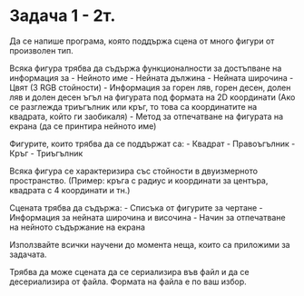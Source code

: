 # Задача 1 - 2т.
Да се напише програма, която поддържа сцена от много фигури от произволен тип.
 
Всяка фигура трябва да съдържа функционалности за достъпване на информация за
	- Нейното име
	- Нейната дължина
	- Нейната широчина
	- Цвят (3 RGB стойности)
	- Информация за горен ляв, горен десен, долен ляв и долен десен ъгъл на фигурата под формата на 2D координати
          (Ако се разглежда триъгълник или кръг, то това са координатите на квадрата, който ги заобикаля)
	- Метод за отпечатване на фигурата на екрана (да се принтира нейното име)
 
Фигурите, които трябва да се поддържат са:
	- Квадрат
	- Правоъгълник
	- Кръг
	- Триъгълник
 
Всяка фигура се характеризира със стойности в двуизмерното пространство.
(Пример: кръга с радиус и координати за центъра, квадрата с 4 координати и тн.)
 
Сцената трябва да съдържа:
	- Списъка от фигурите за чертане
	- Информация за нейната широчина и височина
	- Начин за отпечатване на нейното съдържание на екрана
 
Използвайте всички научени до момента неща, които са приложими за задачата.
 
Трябва да може сцената да се сериализира във файл и да се десериализира от файла.
Формата на файла е по ваш избор.
 